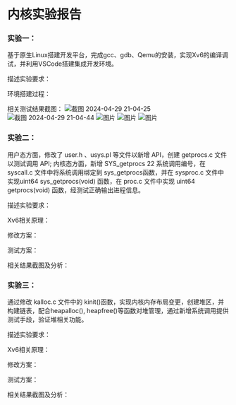 # 内核实验报告

### 实验一：
基于原生Linux搭建开发平台，完成gcc、gdb、Qemu的安装，实现Xv6的编译调试，并利用VSCode搭建集成开发环境。

描述实验要求：

环境搭建过程：

相关测试结果截图：
![截图 2024-04-29 21-04-25](https://github.com/ysl1011/OS_2023/assets/135215018/330cf8cf-13e1-44ff-a39d-b242b4219438)
![截图 2024-04-29 21-04-44](https://github.com/ysl1011/OS_2023/assets/135215018/c66c31ac-4490-4ea4-87a6-4e7f2d6f514c)
![图片](https://github.com/ysl1011/OS_2023/assets/135215018/0fabc205-ae08-4896-948b-4b5d93da6feb)
![图片](https://github.com/ysl1011/OS_2023/assets/135215018/df7e42ea-7b3b-4cb4-afc9-b64f13ce8be7)
![图片](https://github.com/ysl1011/OS_2023/assets/135215018/b35e5d96-6959-4292-8e62-53a3a3406cfc)



### 实验二： 
用户态方面，修改了 user.h 、usys.pl 等文件以新增 API，创建 getprocs.c 文件以测试调用 API; 内核态方面，新增 SYS_getprocs 22 系统调用编号，在 syscall.c 文件中将系统调用绑定到 sys_getprocs函数，并在 sysproc.c 文件中实现uint64 sys_getprocs(void) 函数，在 proc.c 文件中实现 uint64 getprocs(void) 函数，经测试正确输出进程信息。

描述实验要求：

Xv6相关原理：

修改方案：

测试方案：

相关结果截图及分析：


### 实验三：
通过修改 kalloc.c 文件中的 kinit()函数，实现内核内存布局变更，创建堆区，并构建链表，配合heapalloc(), heapfree()等函数对堆管理，通过新增系统调用提供测试手段，验证堆相关功能。

描述实验要求：

Xv6相关原理：

修改方案：

测试方案：

相关结果截图及分析：
